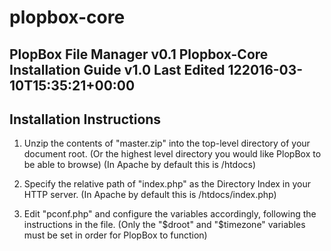 # plopbox-core
PlopBox File Manager v0.1
Plopbox-Core Installation Guide v1.0
Last Edited 122016-03-10T15:35:21+00:00
-

## Installation Instructions

 1. Unzip the contents of "master.zip" into the top-level directory of your document root.
(Or the highest level directory you would like PlopBox to be able to browse)
(In Apache by default this is /htdocs)

 2. Specify the relative path of "index.php" as the Directory Index in your HTTP server.
(In Apache by default this is /htdocs/index.php)

 3. Edit "pconf.php" and configure the variables accordingly, following the instructions in the file.
(Only the "$droot" and "$timezone" variables must be set in order for PlopBox to function)
